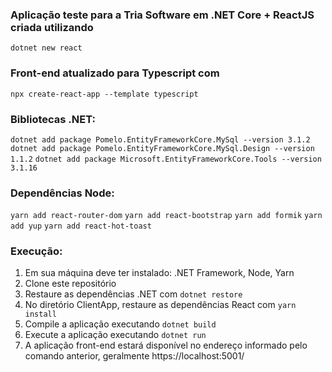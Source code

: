 <h3>Aplicação teste para a Tria Software em .NET Core + ReactJS criada utilizando</h3>
<code>dotnet new react</code>

<h3>Front-end atualizado para Typescript com</h3>
<code>npx create-react-app --template typescript</code>

<h3>Bibliotecas .NET:</h3>
<code>dotnet add package Pomelo.EntityFrameworkCore.MySql --version 3.1.2</code>
<code>dotnet add package Pomelo.EntityFrameworkCore.MySql.Design --version 1.1.2</code>
<code>dotnet add package Microsoft.EntityFrameworkCore.Tools --version 3.1.16</code>

<h3>Dependências Node:</h3>
<code>yarn add react-router-dom</code>
<code>yarn add react-bootstrap</code>
<code>yarn add formik</code>
<code>yarn add yup</code>
<code>yarn add react-hot-toast</code>

<h3>Execução:</h3>

 1. Em sua máquina deve ter instalado: .NET Framework, Node, Yarn
 1. Clone este repositório
 1. Restaure as dependências .NET com <code>dotnet restore</code>
 1. No diretório ClientApp, restaure as dependências React com <code>yarn install</code>
 1. Compile a aplicação executando <code>dotnet build</code>
 1. Execute a aplicação executando <code>dotnet run</code>
 1. A aplicação front-end estará disponível no endereço informado pelo comando anterior, geralmente https://localhost:5001/
